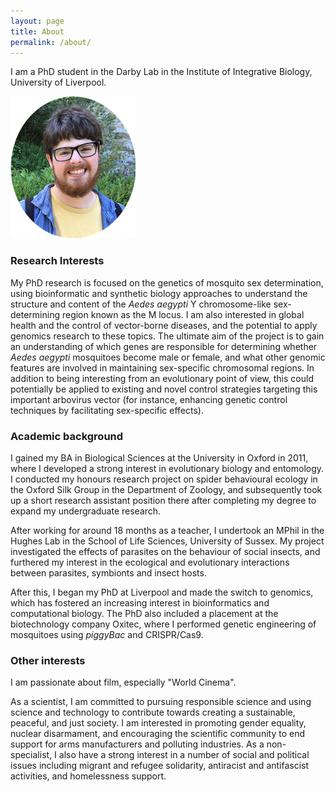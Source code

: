 ```yaml
---
layout: page
title: About
permalink: /about/
---
```


I am a PhD student in the Darby Lab in the Institute of Integrative Biology, University of Liverpool.


![Photo](/images/about_pic_small.png)


### Research Interests

My PhD research is focused on the genetics of mosquito sex
determination, using bioinformatic and synthetic biology approaches to
understand the structure and content of the _Aedes aegypti_ Y
chromosome-like sex-determining region known as the M locus. I am also
interested in global health and the control of vector-borne diseases,
and the potential to apply genomics research to these topics. The
ultimate aim of the project is to gain an understanding of which genes
are responsible for determining whether _Aedes aegypti_ mosquitoes
become male or female, and what other genomic features are involved in
maintaining sex-specific chromosomal regions. In addition to being
interesting from an evolutionary point of view, this could potentially
be applied to existing and novel control strategies targeting this
important arbovirus vector (for instance, enhancing genetic control
techniques by facilitating sex-specific effects).

### Academic background

I gained my BA in Biological Sciences at the University in Oxford in
2011, where I developed a strong interest in evolutionary biology and
entomology. I conducted my honours research project on spider
behavioural ecology in the Oxford Silk Group in the Department of
Zoology, and subsequently took up a short research assistant
position there after completing my degree to expand my undergraduate research.

After working for around 18 months as a teacher, I undertook an MPhil in
the Hughes Lab in the School of Life Sciences, University of Sussex. My
project investigated the effects of parasites on the behaviour of social
insects, and furthered my interest in the ecological and evolutionary
interactions between parasites, symbionts and insect hosts.

After this, I began my PhD at Liverpool and made the switch to genomics,
which has fostered an increasing interest in bioinformatics and computational
biology. The PhD also included a placement at the biotechnology company
Oxitec, where I performed genetic engineering of mosquitoes using
_piggyBac_ and CRISPR/Cas9.

### Other interests

I am passionate about film, especially "World Cinema".

As a scientist, I am committed to pursuing responsible science and using
science and technology to contribute towards creating a sustainable,
peaceful, and just society. I am interested in promoting gender
equality, nuclear disarmament, and encouraging the scientific community
to end support for arms manufacturers and polluting industries. As a
non-specialist, I also have a strong interest in a number of social and
political issues including migrant and refugee solidarity, antiracist
and antifascist activities, and homelessness support.